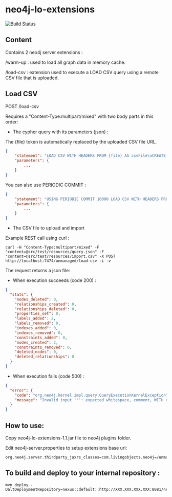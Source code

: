 neo4j-lo-extensions
===================
[![Build Status](https://api.travis-ci.org/livingobjects/neo4j-lo-extensions.png)](https://travis-ci.org/livingobjects/neo4j-lo-extensions)

## Content

Contains 2 neo4j server extensions :

/warm-up : used to load all graph data in memory cache.

/load-csv : extension used to execute a LOAD CSV query using a remote CSV file that is uploaded.

## Load CSV

POST /load-csv

Requires a "Content-Type:multipart/mixed" with two body parts in this order:

- The cypher query with its parameters (json) :

The {file} token is automatically replaced by the uploaded CSV file URL.

```json
{
    "statement": "LOAD CSV WITH HEADERS FROM {file} AS csvFile\nCREATE (n:Node)",
    "parameters": {
        ...
    }
}
```

You can also use PERIODIC COMMIT :

```json
{
    "statement": "USING PERIODIC COMMIT 10000 LOAD CSV WITH HEADERS FROM {file} AS csvFile\nCREATE (n:Node)",
    "parameters": {
        ...
    }
}
```

- The CSV file to upload and import

Example REST call using curl :

```shell
curl -H "Content-Type:multipart/mixed" -F "content=@src/test/resources/query.json" -F "content=@src/test/resources/import.csv" -X POST http://localhost:7474/unmanaged/load-csv -i -v
```

The request returns a json file:

- When execution succeeds (code 200) :

```json
{
  "stats": {
    "nodes_deleted": 0,
    "relationships_created": 0,
    "relationships_deleted": 0,
    "properties_set": 0,
    "labels_added": 2,
    "labels_removed": 0,
    "indexes_added": 0,
    "indexes_removed": 0,
    "constraints_added": 0,
    "nodes_created": 2,
    "constraints_removed": 0,
    "deleted_nodes": 0,
    "deleted_relationships": 0
  }
}
```

- When execution fails (code 500) :

```json
{
  "error": {
    "code": "org.neo4j.kernel.impl.query.QueryExecutionKernelException",
    "message": "Invalid input ''': expected whitespace, comment, WITH or FROM (line 1, column 10 (offset: 9))\n\"LOAD CSV 'file:/tmp/rep4588354198555724947tmp' AS csvFile\"\n          ^"
  }
}
```

## How to use:

Copy neo4j-lo-extensions-1.1.jar file to neo4j plugins folder.

Edit neo4j-server.properties to setup extensions base url:

```properties
org.neo4j.server.thirdparty_jaxrs_classes=com.livingobjects.neo4j=/unmanaged
```

## To build and deploy to your internal repository :
 
```shell
mvn deploy -DaltDeploymentRepository=nexus::default::http://XXX.XXX.XXX.XXX:8081/nexus/content/repositories/releases
```